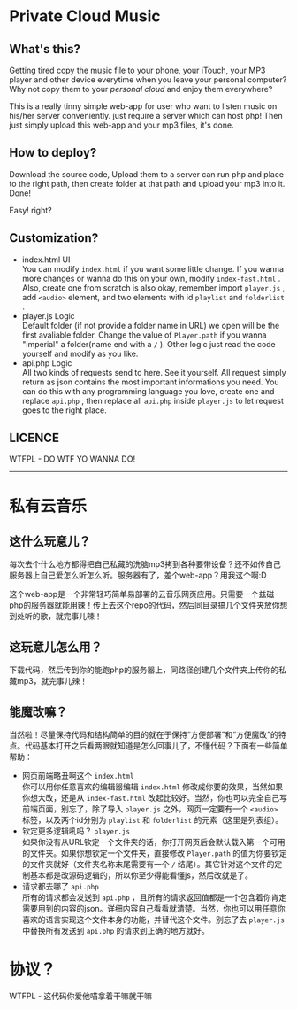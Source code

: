 # Private Cloud Music

## What's this?

Getting tired copy the music file to your phone, your iTouch, your MP3 player and other device everytime when you leave your personal computer? Why not copy them to your *personal cloud* and enjoy them everywhere? 

This is a really tinny simple web-app for user who want to listen music on his/her server conveniently. just require a server which can host php! Then just simply upload this web-app and your mp3 files, it's done. 

## How to deploy?

Download the source code, Upload them to a server can run php and place to the right path, then create folder at that path and upload your mp3 into it. Done!

Easy! right?

## Customization? 

 - index.html UI  
 You can modify `index.html` if you want some little change. If you wanna more changes or wanna do this on your own, modify `index-fast.html` . Also, create one from scratch is also okay, remember import `player.js` , add `<audio>` element, and two elements with id `playlist` and `folderlist` .  
 - player.js Logic  
 Default folder (if not provide a folder name in URL) we open will be the first avaliable folder. Change the value of `Player.path` if you wanna "imperial" a folder(name end with a `/` ). Other logic just read the code yourself and modify as you like.  
 - api.php Logic  
 All two kinds of requests send to here. See it yourself. All request simply return as json contains the most important informations you need. You can do this with any programming language you love, create one and replace `api.php` , then replace all `api.php` inside `player.js` to let request goes to the right place.

## LICENCE

 WTFPL - DO WTF YO WANNA DO!
 
----------------------------------------------

# 私有云音乐

## 这什么玩意儿？

每次去个什么地方都得把自己私藏的洗脑mp3拷到各种要带设备？还不如传自己服务器上自己爱怎么听怎么听。服务器有了，差个web-app？用我这个啊:D

这个web-app是一个非常轻巧简单易部署的云音乐网页应用。只需要一个兹磁php的服务器就能用辣！传上去这个repo的代码，然后同目录搞几个文件夹放你想到处听的歌，就完事儿辣！

## 这玩意儿怎么用？

下载代码，然后传到你的能跑php的服务器上，同路径创建几个文件夹上传你的私藏mp3，就完事儿辣！

## 能魔改嘛？

当然啦！尽量保持代码和结构简单的目的就在于保持“方便部署”和“方便魔改”的特点。代码基本打开之后看两眼就知道是怎么回事儿了，不懂代码？下面有一些简单帮助：

 - 网页前端略丑啊这个 `index.html`  
 你可以用你任意喜欢的编辑器编辑 `index.html` 修改成你要的效果，当然如果你想大改，还是从 `index-fast.html` 改起比较好。当然，你也可以完全自己写前端页面，别忘了，除了导入 `player.js` 之外，网页一定要有一个 `<audio>` 标签，以及两个id分别为 `playlist` 和 `folderlist` 的元素（这里是列表组）。
 - 钦定更多逻辑吼吗？ `player.js`  
 如果你没有从URL钦定一个文件夹的话，你打开网页后会默认载入第一个可用的文件夹。如果你想钦定一个文件夹，直接修改 `Player.path` 的值为你要钦定的文件夹就好（文件夹名称末尾需要有一个 `/` 结尾）。其它针对这个文件的定制基本都是改源码逻辑的，所以你至少得能看懂js，然后改就是了。
 - 请求都去哪了 `api.php`  
 所有的请求都会发送到 `api.php` ，且所有的请求返回值都是一个包含着你肯定需要用到的内容的json。详细内容自己看看就清楚。当然，你也可以用任意你喜欢的语言实现这个文件本身的功能，并替代这个文件。别忘了去 `player.js` 中替换所有发送到 `api.php` 的请求到正确的地方就好。
 
# 协议？

WTFPL - 这代码你爱他喵拿着干嘛就干嘛